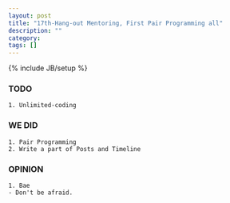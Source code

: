 ```yaml
---
layout: post
title: "17th-Hang-out Mentoring, First Pair Programming all"
description: ""
category: 
tags: []
---
```

{% include JB/setup %}
### TODO
	1. Unlimited-coding

### WE DID
	1. Pair Programming
	2. Write a part of Posts and Timeline

### OPINION
	1. Bae
	- Don't be afraid.